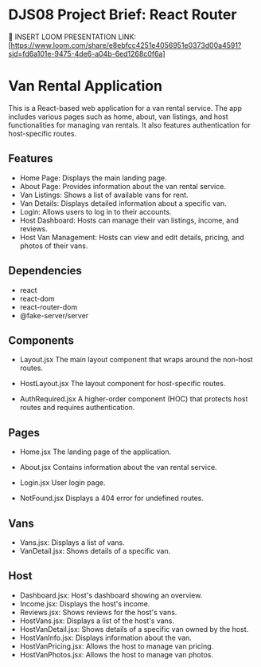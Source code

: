 # DJS08 Project Brief: React Router 

🎥 INSERT LOOM PRESENTATION LINK: [https://www.loom.com/share/e8ebfcc4251e4056951e0373d00a4591?sid=fd6a101e-9475-4de6-a04b-6ed1268c0f6a]

# Van Rental Application
This is a React-based web application for a van rental service. The app includes various pages such as home, about, van listings, and host functionalities for managing van rentals. It also features authentication for host-specific routes.

## Features
* Home Page: Displays the main landing page.
* About Page: Provides information about the van rental service.
* Van Listings: Shows a list of available vans for rent.
* Van Details: Displays detailed information about a specific van.
* Login: Allows users to log in to their accounts.
* Host Dashboard: Hosts can manage their van listings, income, and reviews.
* Host Van Management: Hosts can view and edit details, pricing, and photos of their vans.

## Dependencies
* react
* react-dom
* react-router-dom
* @fake-server/server

## Components
* Layout.jsx
  The main layout component that wraps around the non-host routes.

* HostLayout.jsx
  The layout component for host-specific routes.

* AuthRequired.jsx
  A higher-order component (HOC) that protects host routes and requires authentication.

## Pages
* Home.jsx
  The landing page of the application.

* About.jsx
  Contains information about the van rental service.

* Login.jsx
  User login page.

* NotFound.jsx
  Displays a 404 error for undefined routes.

## Vans
* Vans.jsx: Displays a list of vans.
* VanDetail.jsx: Shows details of a specific van.
## Host
* Dashboard.jsx: Host's dashboard showing an overview.
* Income.jsx: Displays the host's income.
* Reviews.jsx: Shows reviews for the host's vans.
* HostVans.jsx: Displays a list of the host's vans.
* HostVanDetail.jsx: Shows details of a specific van owned by the host.
* HostVanInfo.jsx: Displays information about the van.
* HostVanPricing.jsx: Allows the host to manage van pricing.
* HostVanPhotos.jsx: Allows the host to manage van photos.
